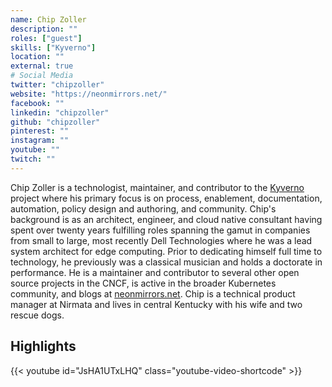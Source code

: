 ```yaml
---
name: Chip Zoller
description: ""
roles: ["guest"]
skills: ["Kyverno"]
location: ""
external: true
# Social Media 
twitter: "chipzoller"
website: "https://neonmirrors.net/"
facebook: ""
linkedin: "chipzoller"
github: "chipzoller"
pinterest: ""
instagram: ""
youtube: ""
twitch: ""
---
```


<!-- markdownlint-disable-next-line MD041-->
Chip Zoller is a technologist, maintainer, and contributor to the [Kyverno](https://kyverno.io/) project where his primary focus is on process, enablement, documentation, automation, policy design and authoring, and community. Chip's background is as an architect, engineer, and cloud native consultant having spent over twenty years fulfilling roles spanning the gamut in companies from small to large, most recently Dell Technologies where he was a lead system architect for edge computing. Prior to dedicating himself full time to technology, he previously was a classical musician and holds a doctorate in performance. He is a maintainer and contributor to several other open source projects in the CNCF, is active in the broader Kubernetes community, and blogs at [neonmirrors.net](https://neonmirrors.net/). Chip is a technical product manager at Nirmata and lives in central Kentucky with his wife and two rescue dogs.

<!--more-->
## Highlights

{{< youtube id="JsHA1UTxLHQ" class="youtube-video-shortcode" >}}
